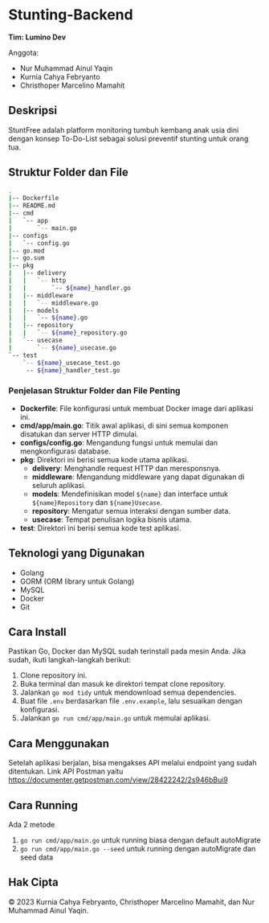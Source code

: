 # Stunting-Backend
**Tim: Lumino Dev**

Anggota:
- Nur Muhammad Ainul Yaqin
- Kurnia Cahya Febryanto
- Christhoper Marcelino Mamahit


## Deskripsi
StuntFree adalah platform monitoring tumbuh kembang anak usia dini dengan konsep To-Do-List sebagai solusi preventif stunting untuk orang tua.

## Struktur Folder dan File
```bash
.
|-- Dockerfile
|-- README.md
|-- cmd
|   `-- app
|       `-- main.go
|-- configs
|   `-- config.go
|-- go.mod
|-- go.sum
|-- pkg
|   |-- delivery
|   |   `-- http
|   |       `-- ${name}_handler.go
|   |-- middleware
|   |   `-- middleware.go
|   |-- models
|   |   `-- ${name}.go
|   |-- repository
|   |   `-- ${name}_repository.go
|   `-- usecase
|       `-- ${name}_usecase.go
`-- test
    `-- ${name}_usecase_test.go
     -- ${name}_handler_test.go
```

### Penjelasan Struktur Folder dan File Penting

- **Dockerfile**: File konfigurasi untuk membuat Docker image dari aplikasi ini.
- **cmd/app/main.go**: Titik awal aplikasi, di sini semua komponen disatukan dan server HTTP dimulai.
- **configs/config.go**: Mengandung fungsi untuk memulai dan mengkonfigurasi database.
- **pkg**: Direktori ini berisi semua kode utama aplikasi.
    - **delivery**: Menghandle request HTTP dan meresponsnya.
    - **middleware**: Mengandung middleware yang dapat digunakan di seluruh aplikasi.
    - **models**: Mendefinisikan model `${name}` dan interface untuk `${name}Repository` dan `${name}Usecase`.
    - **repository**: Mengatur semua interaksi dengan sumber data.
    - **usecase**: Tempat penulisan logika bisnis utama.
- **test**: Direktori ini berisi semua kode test aplikasi.

## Teknologi yang Digunakan
- Golang
- GORM (ORM library untuk Golang)
- MySQL
- Docker
- Git

## Cara Install
Pastikan Go, Docker dan MySQL sudah terinstall pada mesin Anda. Jika sudah, ikuti langkah-langkah berikut:
1. Clone repository ini.
2. Buka terminal dan masuk ke direktori tempat clone repository.
3. Jalankan `go mod tidy` untuk mendownload semua dependencies.
4. Buat file `.env` berdasarkan file `.env.example`, lalu sesuaikan dengan konfigurasi.
5. Jalankan `go run cmd/app/main.go` untuk memulai aplikasi.

## Cara Menggunakan
Setelah aplikasi berjalan, bisa mengakses API melalui endpoint yang sudah ditentukan.
Link API Postman yaitu https://documenter.getpostman.com/view/28422242/2s946bBui9

## Cara Running
Ada 2 metode
1. `go run cmd/app/main.go` untuk running biasa dengan default autoMigrate
2. `go run cmd/app/main.go --seed` untuk running dengan autoMigrate dan seed data

## Hak Cipta
© 2023 Kurnia Cahya Febryanto, Christhoper Marcelino Mamahit, dan Nur Muhammad Ainul Yaqin.

